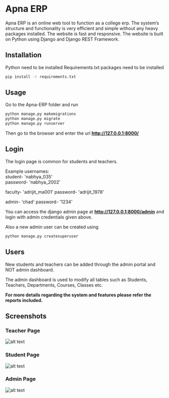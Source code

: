 # Apna ERP
Apna ERP is an online web tool to function as a college erp. The system’s structure and functionality is very efficient and simple without any heavy packages installed. The website is fast and responsive. The website is built on Python using Django and Django REST Framework.

## Installation

Python need to be installed
Requirements.txt packages need to be installed

```bash
pip install -r requirements.txt
```

## Usage

Go to the Apna-ERP folder and run

```bash
python manage.py makemigrations
python manage.py migrate
python manage.py runserver
```

Then go to the browser and enter the url **http://127.0.0.1:8000/**


## Login

The login page is common for students and teachers.  

Example usernames:  
student- 'nabhya_035'  
password- 'nabhya_2002'

faculty- 'adrijit_ma001'
password- 'adrijit_1978'

admin- 'chad'
password- '1234'

You can access the django admin page at **http://127.0.0.1:8000/admin** and login with admin credentials given above.

Also a new admin user can be created using

```bash
python manage.py createsuperuser
```

## Users

New students and teachers can be added through the admin portal and NOT admin dashboard. 

The admin dashboard is used to modify all tables such as Students, Teachers, Departments, Courses, Classes etc.

**For more details regarding the system and features please refer the reports included.**


## Screenshots

### Teacher Page

![alt text](https://imgur.com/pMAoEbG.png)


### Student Page

![alt text](https://imgur.com/isL9cjz.png)



### Admin Page

![alt text](https://imgur.com/sDvDc9N.png)



